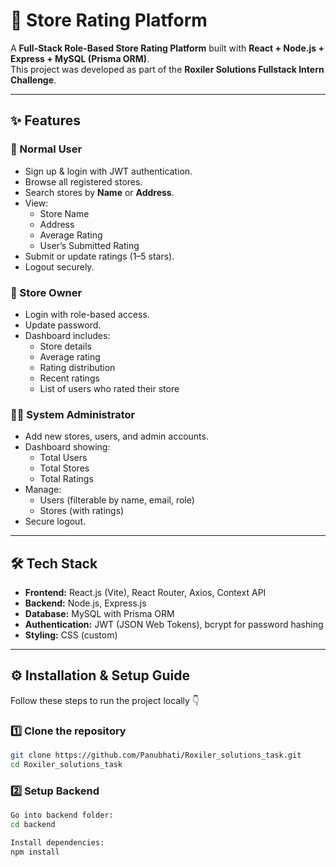 # 🏪 Store Rating Platform

A **Full-Stack Role-Based Store Rating Platform** built with **React + Node.js + Express + MySQL (Prisma ORM)**.  
This project was developed as part of the **Roxiler Solutions Fullstack Intern Challenge**.

---

## ✨ Features

### 👤 Normal User
- Sign up & login with JWT authentication.
- Browse all registered stores.
- Search stores by **Name** or **Address**.
- View:
  - Store Name
  - Address
  - Average Rating
  - User’s Submitted Rating
- Submit or update ratings (1–5 stars).
- Logout securely.

### 🏪 Store Owner
- Login with role-based access.
- Update password.
- Dashboard includes:
  - Store details
  - Average rating
  - Rating distribution
  - Recent ratings
  - List of users who rated their store

### 👨‍💻 System Administrator
- Add new stores, users, and admin accounts.
- Dashboard showing:
  - Total Users
  - Total Stores
  - Total Ratings
- Manage:
  - Users (filterable by name, email, role)
  - Stores (with ratings)
- Secure logout.

---

## 🛠️ Tech Stack

- **Frontend:** React.js (Vite), React Router, Axios, Context API  
- **Backend:** Node.js, Express.js  
- **Database:** MySQL with Prisma ORM  
- **Authentication:** JWT (JSON Web Tokens), bcrypt for password hashing  
- **Styling:** CSS (custom)  

---

## ⚙️ Installation & Setup Guide

Follow these steps to run the project locally 👇

### 1️⃣ Clone the repository
```bash
git clone https://github.com/Panubhati/Roxiler_solutions_task.git
cd Roxiler_solutions_task
```
### 2️⃣ Setup Backend
```bash
Go into backend folder:
cd backend

Install dependencies:
npm install

